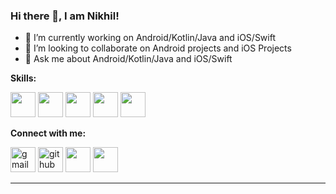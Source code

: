 ### Hi there 👋, I am Nikhil!

- 🔭 I’m currently working on Android/Kotlin/Java and iOS/Swift
- 👯 I’m looking to collaborate on Android projects and iOS Projects
- 💬 Ask me about Android/Kotlin/Java and iOS/Swift


**Skills:**

<img src='https://img.shields.io/badge/Android-3DDC84?logo=android&logoColor=white&style=for-the-badge' height='40'/> <img src='https://img.shields.io/badge/kotlin-%230095D5.svg?&style=for-the-badge&logo=kotlin&logoColor=white' height='40'/> <img src='https://img.shields.io/badge/java-ED1D25.svg?&style=for-the-badge&logo=openjdk&logoColor=white' height='40'/> <img src='https://img.shields.io/badge/ios-%23000000.svg?&style=for-the-badge&logo=apple&logoColor=white' height='40'/> <img src='https://img.shields.io/badge/swift-%23FE5000.svg?&style=for-the-badge&logo=swift&logoColor=white' height='40'/>

**Connect with me:**

[<img src='https://img.shields.io/badge/Gmail-D14836?style=for-the-badge&logo=gmail&logoColor=white' alt='gmail' height='40'>](mailto:nikhiljain5195@gmail.com)
[<img src='https://img.shields.io/badge/github-%23100000.svg?&style=for-the-badge&logo=github&logoColor=white' alt='github' height='40'>](https://github.com/nikhiljainlive) 
[<img src='https://img.shields.io/badge/stackoverflow-F58025.svg?&style=for-the-badge&logo=stack-overflow&logoColor=white' height='40'>](https://stackoverflow.com/users/11366574/nikhil-jain)
[<img src='https://img.shields.io/badge/linkedin-0A66C2.svg?&style=for-the-badge&logo=linkedin&logoColor=white' height='40'>](https://www.linkedin.com/in/nikhiljainlive/)
<!---[<img src='https://img.shields.io/badge/twitter-%231DA1F2.svg?&style=for-the-badge&logo=twitter&logoColor=white' alt='twitter' height='40'>](https://www.twitter.com/nikhiljainlive) ---> 
<!--
![Profile views](https://gpvc.arturio.dev/nikhiljainlive)  

<a href="https://github.com/ryo-ma/github-profile-trophy">
  <img width=800 src="https://github-profile-trophy.vercel.app/?username=nikhiljainlive&column=7"/>
</a>
-->
---

<!---
<div>
  <img height="170" align="left" src="https://github-readme-stats.vercel.app/api?username=nikhiljainlive&count_private=true&include_all_commits=true" />
  <img src="https://github-readme-stats.vercel.app/api/top-langs/?username=nikhiljainlive&layout=compact" />
</div>
---> 
